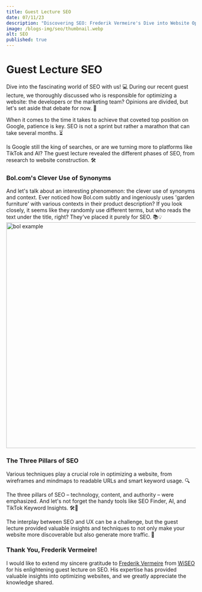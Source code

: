 ```yaml
---
title: Guest Lecture SEO
date: 07/11/23
description: "Discovering SEO: Frederik Vermeire's Dive into Website Optimization."
image: /blogs-img/seo/thumbnail.webp
alt: SEO
published: true
---
```


# Guest Lecture SEO
Dive into the fascinating world of SEO with us! 💻 During our recent guest lecture, we thoroughly discussed who is responsible for optimizing a website: the developers or the marketing team? Opinions are divided, but let's set aside that debate for now. 🤔

When it comes to the time it takes to achieve that coveted top position on Google, patience is key. SEO is not a sprint but rather a marathon that can take several months. ⏳

Is Google still the king of searches, or are we turning more to platforms like TikTok and AI? The guest lecture revealed the different phases of SEO, from research to website construction. 🛠️

### Bol.com's Clever Use of Synonyms
And let's talk about an interesting phenomenon: the clever use of synonyms and context. Ever noticed how Bol.com subtly and ingeniously uses 'garden furniture' with various contexts in their product description? If you look closely, it seems like they randomly use different terms, but who reads the text under the title, right? They've placed it purely for SEO. 📚💡
<img src="/blogs-img/seo/bol.webp" alt="bol example" width="600"/>


### The Three Pillars of SEO
Various techniques play a crucial role in optimizing a website, from wireframes and mindmaps to readable URLs and smart keyword usage. 🔍

The three pillars of SEO – technology, content, and authority – were emphasized. And let's not forget the handy tools like SEO Finder, AI, and TikTok Keyword Insights. 🛠️🤖

The interplay between SEO and UX can be a challenge, but the guest lecture provided valuable insights and techniques to not only make your website more discoverable but also generate more traffic. 🚀

### Thank You, Frederik Vermeire!
I would like to extend my sincere gratitude to [Frederik Vermeire](https://www.wiseo.be/team/frederik-vermeire) from [WiSEO](https://www.wiseo.be/) for his enlightening guest lecture on SEO. His expertise has provided valuable insights into optimizing websites, and we greatly appreciate the knowledge shared.
